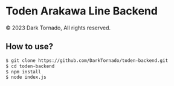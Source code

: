 # Toden Arakawa Line Backend
© 2023 Dark Tornado, All rights reserved.

## How to use?
```sh
$ git clone https://github.com/DarkTornado/toden-backend.git
$ cd toden-backend
$ npm install
$ node index.js
```